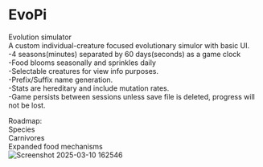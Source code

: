 # EvoPi
Evolution simulator<br> 
  A custom individual-creature focused evolutionary simulor with basic UI. <br>
    -4 seasons(minutes) separated by 60 days(seconds) as a game clock<br>
    -Food blooms seasonally and sprinkles daily<br>
    -Selectable creatures for view info purposes.<br>
    -Prefix/Suffix name generation.<br>
    -Stats are hereditary and include mutation rates.<br>
    -Game persists between sessions unless save file is deleted, progress will not be lost.<br>

Roadmap:<br>
Species<br>
Carnivores<br>
Expanded food mechanisms<br>
![Screenshot 2025-03-10 162546](https://github.com/user-attachments/assets/5c5ba7dd-cb02-4c45-b6f4-479630bdbc30)